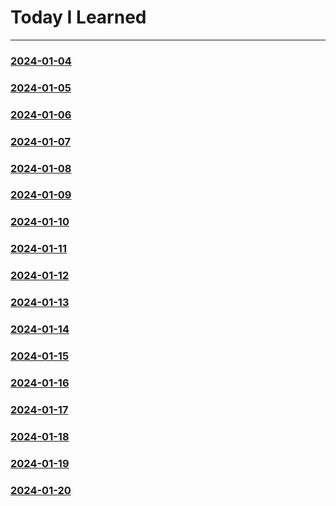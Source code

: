 # Today I Learned
------------------
### [2024-01-04](https://github.com/Feat3719/TIL/blob/main/2024-01/2024-01-04.md)
### [2024-01-05](https://github.com/Feat3719/TIL/blob/main/2024-01/2024-01-05.md)
### [2024-01-06](https://github.com/Feat3719/TIL/blob/main/2024-01/2024-01-06.md)
### [2024-01-07](https://github.com/Feat3719/TIL/blob/main/2024-01/2024-01-07.md)
### [2024-01-08](https://github.com/Feat3719/TIL/blob/main/2024-01/2024-01-08.md)
### [2024-01-09](https://github.com/Feat3719/TIL/blob/main/2024-01/2024-01-09.md)
### [2024-01-10](https://github.com/Feat3719/TIL/blob/main/2024-01/2024-01-10.md)
### [2024-01-11](https://github.com/Feat3719/TIL/blob/main/2024-01/2024-01-11.md)
### [2024-01-12](https://github.com/Feat3719/TIL/blob/main/2024-01/2024-01-12.md)
### [2024-01-13](https://github.com/Feat3719/TIL/blob/main/2024-01/2024-01-13.md)
### [2024-01-14](https://github.com/Feat3719/TIL/blob/main/2024-01/2024-01-14.md)
### [2024-01-15](https://github.com/Feat3719/TIL/blob/main/2024-01/2024-01-15.md)
### [2024-01-16](https://github.com/Feat3719/TIL/blob/main/2024-01/2024-01-16.md)
### [2024-01-17](https://github.com/Feat3719/TIL/blob/main/2024-01/2024-01-17.md)
### [2024-01-18](https://github.com/Feat3719/TIL/blob/main/2024-01/2024-01-18.md)
### [2024-01-19](https://github.com/Feat3719/TIL/blob/main/2024-01/2024-01-19.md)
### [2024-01-20](https://github.com/Feat3719/TIL/blob/main/2024-01/2024-01-20.md)


